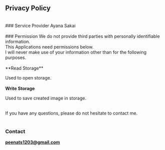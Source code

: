 ## Privacy Policy
<br>
### Service Provider
Ayana Sakai<br>
<br>
### Permission
We do not provide third parties with personally identifiable information.<br>
This Applications need permissions below.<br>
I will never make use of your information other than for the following purposes.<br>
<br>
**Read Storage**<br>

Used to open storage.<br>
<br>
**Write Storage**<br>

Used to save created image in storage.<br>
<br>

If you have any questions, please do not hesitate to contact me.
<br><br>
### Contact
**peenats1203@gmail.com**
